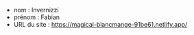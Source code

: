 - nom : Invernizzi
- prénom : Fabian
- URL du site : https://magical-blancmange-91be61.netlify.app/
